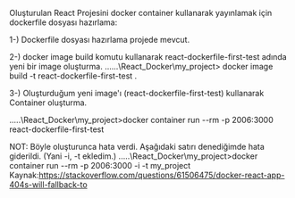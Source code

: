 Oluşturulan React Projesini docker container kullanarak yayınlamak için dockerfile dosyası hazırlama:

1-) Dockerfile dosyası hazırlama projede mevcut.
 
2-) docker image build komutu kullanarak react-dockerfile-first-test adında yeni bir image oluşturma.
......\React_Docker\my_project> docker image build -t react-dockerfile-first-test .

3-) Oluşturduğum yeni image'ı (react-dockerfile-first-test) kullanarak Container oluşturma.

.....\React_Docker\my_project>docker container run --rm -p 2006:3000 react-dockerfile-first-test

NOT: Böyle oluşturunca hata verdi. Aşağıdaki satırı denediğimde hata giderildi. (Yani -i, -t ekledim.)
.....\React_Docker\my_project>docker container run --rm -p 2006:3000 -i -t  my_project
Kaynak:https://stackoverflow.com/questions/61506475/docker-react-app-404s-will-fallback-to
